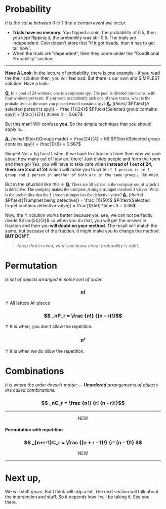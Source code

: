 # Probability
*It is the value between 0 to 1 that a certain event will occur.* 

-  **Trials have no memory.** You flipped a coin, the probability of 0.5, then you kept flipping it, the probability was still 0.5. The trials are independent. Coin doesn't store that "if it got heads, then it has to get tail now".
- When the trials are "dependent", then they come under the "Conditional Probability" section.
___
**Have A Look**:
In the lecture of probability, there is one example - if you read the their solution then, you will feel bad. But there is our own and SIMPLEST solution. Have a look:

<u><b>Q.</b></u><font face="consolas"> 
In a pool of 24 workers, one is a corporate spy. The pool is divided into teams, with four workers per team. If you were to randomly pick one of these teams, what is the probability that the team you picked would contain a spy?
</font>
<u><b>A.</b></u> *(theirs)*
$P(\text{A selected person is spy}) = \frac {1}{24}$
$P(\text{Selected group contains spy}) = \frac{1}{24} \times 4 = 0.667$

But this man! Will confuse **you**! So the simple technique that you should apply is...

<u><b>A.</b></u> *(mine)*
$\text{Groups made} = \frac{24}{4} = 6$
$P(\text{Selected group contains spy}) = \frac{1}{6}  = 0.667$
 
 Simple! Not a fig fuss! Listen, if we have to choose a *team* then why we care about how many out of how are there! Just divide people and form the team and then go!
Yes, you will have to take care when **instead of 1 out of 24, there are 2 out of 24** which will make you to write `if 1 person is in 1 group and 1 person in another of both are in the same group`... like wise. 

But in the situation like this ↓
 <u><b>Q.</b></u><font face="consolas"> 
There are 50 valves in the company out of which 1 is defective. The company makes the trumpets. A single trumpet involves 3 valves. What is the probability that the 1 chosen trumpet has the defective valve?
</font>
<u><b>A.</b></u> *(theirs)*
$P(\text{Trumphet being defective}) = \frac {1}{50}$
$P(\text{Selected trupet contains defective valve}) = \frac{1}{50} \times 3 = 0.06$

Now, the ↑ solution works better because you see, we can not perfectly divide $\frac{50}{3}$ so when you do that, you will get the answer in fraction and then you **will doubt on your method**. The result will match the same, but because of the fraction, it might make you to change the method. **BUT DON'T**.

> *Keep that in mind, what you know about probability is right*.


# Permutation
*Is set of objects arranged in some sort of order.*
### $$ n! $$
↑ All latters All places

### $$ _nP_r = \frac {n!} {(n - r)!}$$
↑ It is when, you don't allow the repetition.

### $$ n^r $$
↑ It is when we do allow the repetition.

# Combinations
*It is where the order doesn't matter — **Unordered** arrangements of objects are called combinations.*

### $$ _nC_r = \frac {n!} {r! (n - r)!}$$
___
<center> NEW </center>

#### Permutation with repetition
### $$ _{n+r-1}C_r = \frac {(n + r - 1)!} {r! (n - 1)!} $$

<center> NEW </center>

___

# Next up,
We will shift gears. But I think will skip a lot. The next section will talk about the intersection and stuff. So it depends how I will be taking it. 
See you there.